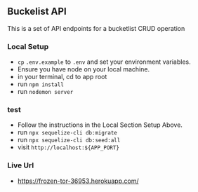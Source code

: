 ## Buckelist API
This is a set of API endpoints for a bucketlist CRUD operation

### Local Setup

-   `cp` `.env.example` to `.env` and set your environment variables.
-   Ensure you have node on your local machine.
-   in your terminal, cd to app root
-   run `npm install`
-   run  `nodemon server`

### test
-   Follow the instructions in the Local Section Setup Above.
-   run `npx sequelize-cli db:migrate`
-   run `npx sequelize-cli db:seed:all`
-   visit `http://localhost:${APP_PORT}` 

### Live Url

- https://frozen-tor-36953.herokuapp.com/

